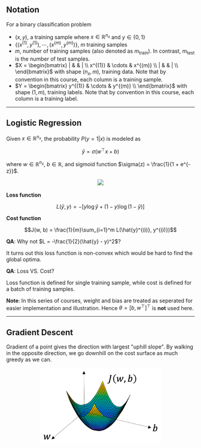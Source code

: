 ## Notation

For a binary classification problem

* $(x, y)$, a training sample where $x \in \mathbb{R}^{n_x}$ and $y \in \{0, 1\}$
* $\{(x^{(1)}, y^{(1)}), \cdots, (x^{(m)}, y^{(m)})\}$, $m$ training samples
* $m$, number of training samples (also denoted as $m_{\text{train}}$). In contrast, $m_{\text{test}}$ is the number of test samples.
* $X = \begin{bmatrix}
   | & & | \\
   x^{(1)} & \cdots & x^{(m)} \\
   | &  & | \\
 \end{bmatrix}$ with shape $(n_x, m)$, training data. Note that by convention in this course, each column is a training sample.
* $Y = \begin{bmatrix}
y^{(1)} & \cdots & y^{(m)} \\
\end{bmatrix}$ with shape $(1, m)$, training labels. Note that by convention in this course, each column is a training label.

****
## Logistic Regression
Given $x\in \mathbb{R}^{n_x}$, the probability $P(y=1 | x)$ is modeled as

$$\hat{y} = \sigma(w^\top x + b)$$

where $w\in \mathbb{R}^{n_x}$, $b\in\mathbb{R}$, and sigmoid function $\sigma(z) = \frac{1}{1 + e^{-z}}$.

<p align="center">
  <img height="200" src="https://upload.wikimedia.org/wikipedia/commons/thumb/8/88/Logistic-curve.svg/640px-Logistic-curve.svg.png">
</p>

**Loss function**

$$L(\hat{y}, y) = - [y\log \hat{y} + (1-y)\log(1-\hat{y})]$$

**Cost function**

$$J(w, b) = \frac{1}{m}\sum_{i=1}^m L(\hat{y}^{(i)}, y^{(i)})$$

**QA**: Why not $L = -\frac{1}{2}(\hat{y} - y)^2$?

It turns out this loss function is non-convex which would be hard to find the global optima.

**QA**: Loss VS. Cost?

Loss function is defined for single training sample, while cost is defined for a batch of training samples.

**Note**: In this series of courses, weight and bias are treated as seperated for easier implementation and illustration. Hence $\theta = [b, w^\top]^\top$ is **not** used here.

****
## Gradient Descent
Gradient of a point gives the direction with largest "uphill slope". By walking in the opposite direction, we go downhill on the cost surface as much greedy as we can.

<p align="center">
  <img height="200" src="./figs/gradient-descent.png">
</p>
